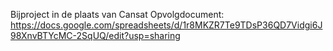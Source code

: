 Bijproject in de plaats van Cansat
Opvolgdocument: https://docs.google.com/spreadsheets/d/1r8MKZR7Te9TDsP36QD7Vidgi6J98XnvBTYcMC-2SqUQ/edit?usp=sharing 
